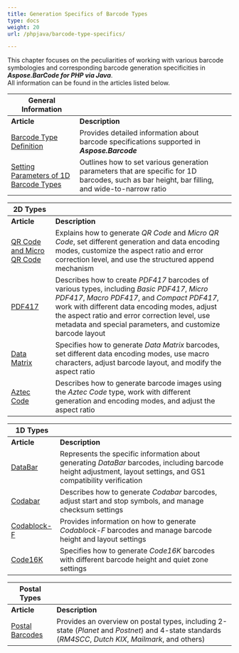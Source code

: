 ```yaml
---
title: Generation Specifics of Barcode Types
type: docs
weight: 20
url: /phpjava/barcode-type-specifics/

---
```

This chapter focuses on the peculiarities of working with various barcode symbologies and corresponding barcode generation specificities in ***Aspose.BarCode for PHP via Java***.  
All information can be found in the articles listed below.
  
|General Information| |   
|---|---|
|**Article**|**Description**|
|[Barcode Type Definition](/barcode/phpjava/barcode-types-definition/)|Provides detailed information about barcode specifications supported in ***Aspose.Barcode***|
|[Setting Parameters of 1D Barcode Types](/barcode/phpjava/1d-barcode-parameters/)|Outlines how to set various generation parameters that are specific for 1D barcodes, such as bar height, bar filling, and wide-to-narrow ratio|

      
|2D Types| |   
|---|---|
|**Article**|**Description**|
|[QR Code and Micro QR Code](/barcode/phpjava/generate-qr-code/)|Explains how to generate *QR Code* and *Micro QR Code*, set different generation and data encoding modes, customize the aspect ratio and error correction level, and use the structured append mechanism|
|[PDF417](/barcode/phpjava/generate-pdf417/)|Describes how to create *PDF417* barcodes of various types, including *Basic PDF417*, *Micro PDF417*, *Macro PDF417*, and *Compact PDF417*, work with different data encoding modes, adjust the aspect ratio and error correction level, use metadata and special parameters, and customize barcode layout|
|[Data Matrix](/barcode/phpjava/generate-datamatrix/)|Specifies how to generate *Data Matrix* barcodes, set different data encoding modes, use macro characters, adjust barcode layout, and modify the aspect ratio|
|[Aztec Code](/barcode/phpjava/generate-aztec-code/)|Describes how to generate barcode images using the *Aztec Code* type, work with different generation and encoding modes, and adjust the aspect ratio|
  

|1D Types| |
|---|---|
|**Article**|**Description**|
|[DataBar](/barcode/phpjava/generate-databar/)|Represents the specific information about generating *DataBar* barcodes, including barcode height adjustment, layout settings, and GS1 compatibility verification|
|[Codabar](/barcode/phpjava/generate-codabar/)|Describes how to generate *Codabar* barcodes, adjust start and stop symbols, and manage checksum settings|
|[Codablock-F](/barcode/phpjava//generate-codablockf/)|Provides information on how to generate *Codablock-F* barcodes and manage barcode height and layout settings|
|[Code16K](/barcode/phpjava/generate-code16k/)|Specifies how to generate *Code16K* barcodes with different barcode height and quiet zone settings|
  

|Postal Types| |
|---|---|
|**Article**|**Description**|  
|[Postal Barcodes](/barcode/phpjava/generate-postal-barcodes/)|Provides an overview on postal types, including 2-state (*Planet* and *Postnet*) and 4-state standards (*RM4SCC*, *Dutch KIX*, *Mailmark*, and others)|
